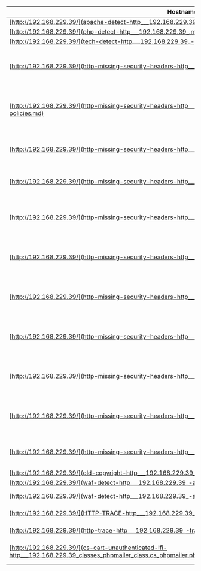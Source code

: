 | Hostname/IP | Finding | Severity |
| --- | --- | --- |
| [http://192.168.229.39/](apache-detect-http___192.168.229.39_.md) | apache-detect  | info |
| [http://192.168.229.39/](php-detect-http___192.168.229.39_.md) | php-detect  | info |
| [http://192.168.229.39/](tech-detect-http___192.168.229.39_-php.md) | tech-detect php | info |
| [http://192.168.229.39/](http-missing-security-headers-http___192.168.229.39_-cross-origin-opener-policy.md) | http-missing-security-headers cross-origin-opener-policy | info |
| [http://192.168.229.39/](http-missing-security-headers-http___192.168.229.39_-x-permitted-cross-domain-policies.md) | http-missing-security-headers x-permitted-cross-domain-policies | info |
| [http://192.168.229.39/](http-missing-security-headers-http___192.168.229.39_-referrer-policy.md) | http-missing-security-headers referrer-policy | info |
| [http://192.168.229.39/](http-missing-security-headers-http___192.168.229.39_-clear-site-data.md) | http-missing-security-headers clear-site-data | info |
| [http://192.168.229.39/](http-missing-security-headers-http___192.168.229.39_-cross-origin-embedder-policy.md) | http-missing-security-headers cross-origin-embedder-policy | info |
| [http://192.168.229.39/](http-missing-security-headers-http___192.168.229.39_-x-content-type-options.md) | http-missing-security-headers x-content-type-options | info |
| [http://192.168.229.39/](http-missing-security-headers-http___192.168.229.39_-cross-origin-resource-policy.md) | http-missing-security-headers cross-origin-resource-policy | info |
| [http://192.168.229.39/](http-missing-security-headers-http___192.168.229.39_-strict-transport-security.md) | http-missing-security-headers strict-transport-security | info |
| [http://192.168.229.39/](http-missing-security-headers-http___192.168.229.39_-content-security-policy.md) | http-missing-security-headers content-security-policy | info |
| [http://192.168.229.39/](http-missing-security-headers-http___192.168.229.39_-permissions-policy.md) | http-missing-security-headers permissions-policy | info |
| [http://192.168.229.39/](http-missing-security-headers-http___192.168.229.39_-x-frame-options.md) | http-missing-security-headers x-frame-options | info |
| [http://192.168.229.39/](old-copyright-http___192.168.229.39_.md) | old-copyright  | info |
| [http://192.168.229.39/](waf-detect-http___192.168.229.39_-ats.md) | waf-detect ats | info |
| [http://192.168.229.39/](waf-detect-http___192.168.229.39_-apachegeneric.md) | waf-detect apachegeneric | info |
| [http://192.168.229.39/](HTTP-TRACE-http___192.168.229.39_-trace-request.md) | HTTP-TRACE trace-request | info |
| [http://192.168.229.39/](http-trace-http___192.168.229.39_-trace-request.md) | http-trace trace-request | info |
| [http://192.168.229.39/](cs-cart-unauthenticated-lfi-http___192.168.229.39_classes_phpmailer_class.cs_phpmailer.php_classes_dir=.._.._.._.._.._.._.._.._.._.._.._etc_passwd%00.md) | cs-cart-unauthenticated-lfi  | high |
